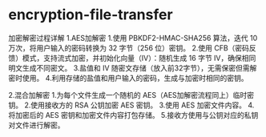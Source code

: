 # encryption-file-transfer

加密解密过程详解
1.AES加解密
1.使用 PBKDF2-HMAC-SHA256 算法，迭代 10 万次，将用户输入的密码转换为 32 字节（256 位）密钥。
2.使用 CFB（密码反馈）模式，支持流式加密，并初始化向量（IV）：随机生成 16 字节 IV，确保相同明文生成不同密文。
3.盐值和 IV 随密文存储（放入前32字节），无需保密但需解密时使用。
4.利用存储的盐值和用户输入的密码，生成与加密时相同的密钥。

2.混合加解密
1.为每个文件生成一个随机的 AES（AES加解密流程同上）临时密钥。
2.使用接收方的 RSA 公钥加密 AES 密钥。
3.使用 AES 加密文件内容。
4.将加密后的 AES 密钥和加密文件内容打包存储。
5.接收方使用与公钥对应的私钥对文件进行解密。

